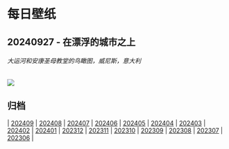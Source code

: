 # 每日壁纸

## 20240927 - 在漂浮的城市之上

###### 大运河和安康圣母教堂的鸟瞰图，威尼斯，意大利

![](https://www.bing.com/th?id=OHR.VeniceAerial_ZH-CN4070720525_UHD.jpg)

## 归档

| [202409](/202409/README.md)
| [202408](/202408/README.md)
| [202407](/202407/README.md)
| [202406](/202406/README.md)
| [202405](/202405/README.md)
| [202404](/202404/README.md)
| [202403](/202403/README.md)
| [202402](/202402/README.md)
| [202401](/202401/README.md)
| [202312](/202312/README.md)
| [202311](/202311/README.md)
| [202310](/202310/README.md)
| [202309](/202309/README.md)
| [202308](/202308/README.md)
| [202307](/202307/README.md)
| [202306](/202306/README.md)
|